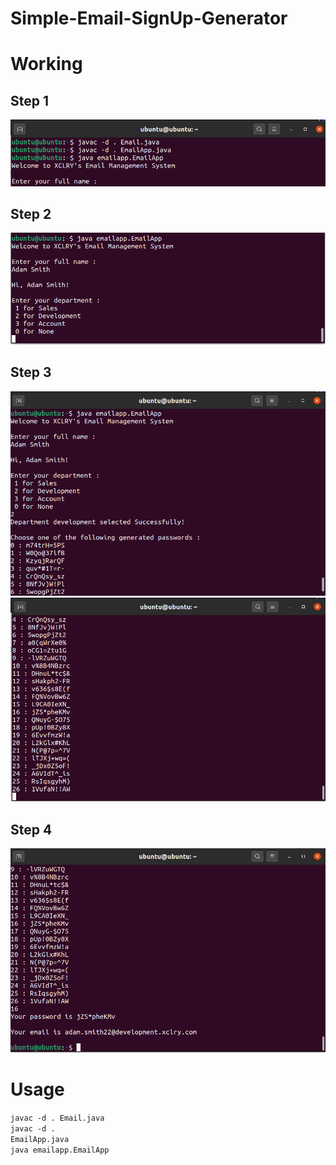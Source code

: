 # Simple-Email-SignUp-Generator

# Working
 ## Step 1
 <img src="working/step1.png" alt="step1">
 
 ## Step 2
 <img src="working/step2.png" alt="step2">
 
 ## Step 3
 <img src="working/step3-1.png" alt="step3_1">
 <img src="working/step-32.png" alt="step3_2">
 
 ## Step 4
 <img src="working/step4.png" alt="step4">

# Usage
<code>javac -d . Email.java</code><br>
<code>javac -d . EmailApp.java</code><br>
<code>java emailapp.EmailApp</code>
